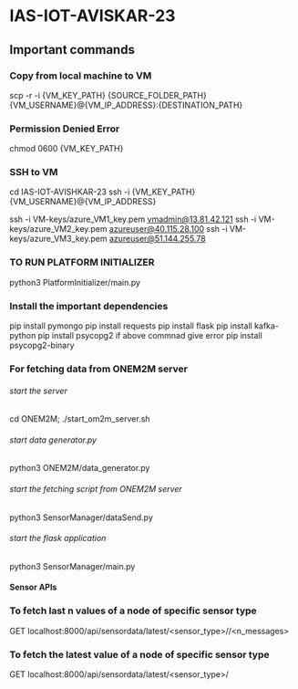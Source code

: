 # IAS-IOT-AVISKAR-23

## Important commands

### Copy from local machine to VM
scp -r -i {VM_KEY_PATH} {SOURCE_FOLDER_PATH} {VM_USERNAME}@{VM_IP_ADDRESS}:{DESTINATION_PATH}

### Permission Denied Error
chmod 0600 {VM_KEY_PATH}

### SSH to VM
cd IAS-IOT-AVISHKAR-23
ssh -i {VM_KEY_PATH} {VM_USERNAME}@{VM_IP_ADDRESS}

ssh -i VM-keys/azure_VM1_key.pem vmadmin@13.81.42.121
ssh -i VM-keys/azure_VM2_key.pem azureuser@40.115.28.100
ssh -i VM-keys/azure_VM3_key.pem azureuser@51.144.255.78

### TO RUN PLATFORM INITIALIZER
python3 PlatformInitializer/main.py

### Install the important dependencies
pip install pymongo
pip install requests
pip install flask
pip install kafka-python
pip install psycopg2
if above commnad give error pip install psycopg2-binary

### For fetching data from ONEM2M server
###### start the server
cd ONEM2M; ./start_om2m_server.sh
###### start data generator.py
python3 ONEM2M/data_generator.py
###### start the fetching script from ONEM2M server
python3 SensorManager/dataSend.py
###### start the flask application
python3 SensorManager/main.py 


#### Sensor APIs

### To fetch last n values of a node of specific sensor type
GET localhost:8000/api/sensordata/latest/<sensor_type>/<nodename>/<n_messages>
### To fetch the latest value of a node of specific sensor type
GET localhost:8000/api/sensordata/latest/<sensor_type>/<nodename>